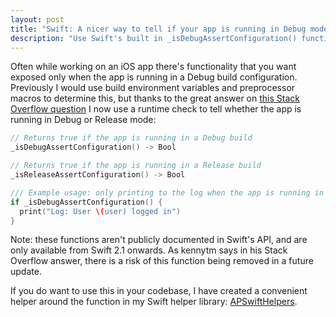 ```yaml
---
layout: post
title: "Swift: A nicer way to tell if your app is running in Debug mode"
description: "Use Swift's built in _isDebugAssertConfiguration() function to determine at runtime whether your app is running in Debug or Release mode."
---
```


Often while working on an iOS app there's functionality that you want exposed only when the app is running in a Debug build configuration. Previously I would use build environment variables and preprocessor macros to determine this, but thanks to the great answer on [this Stack Overflow question](http://stackoverflow.com/a/34532569/1432982) I now use a runtime check to tell whether the app is running in Debug or Release mode:

```swift
// Returns true if the app is running in a Debug build
_isDebugAssertConfiguration() -> Bool

// Returns true if the app is running in a Release build
_isReleaseAssertConfiguration() -> Bool

/// Example usage: only printing to the log when the app is running in Debug
if _isDebugAssertConfiguration() {
  print("Log: User \(user) logged in")
}
```

Note: these functions aren't publicly documented in Swift's API, and are only available from Swift 2.1 onwards. As kennytm says in his Stack Overflow answer, there is a risk of this function being removed in a future update.

If you do want to use this in your codebase, I have created a convenient helper around the function in my Swift helper library: [APSwiftHelpers](https://github.com/alexpls/APSwiftHelpers).

